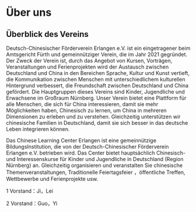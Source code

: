 # Über uns

## Überblick des Vereins

Deutsch-Chinesischer Förderverein Erlangen e.V. ist ein eingetragener beim Amtsgericht Fürth und gemeinnütziger Verein, die im Jahr 2021 gegründet. Der Zweck der Verein ist, durch das Angebot von Kursen, Vorträgen, Veranstaltungen und Ferienprojekten wird der Austausch zwischen Deutschland und China in den Bereichen Sprache, Kultur und Kunst vertieft, die Kommunikation zwischen Menschen mit unterschiedlichem kulturellen Hintergrund verbessert, die Freundschaft zwischen Deutschland und China gefördert. Die Hauptgruppen dieses Vereins sind Kinder, Jugendliche und Erwachsene im Großraum Nürnberg. Unser Verein bietet eine Plattform für alle Menschen, die sich für China interessieren, damit sie mehr Möglichkeiten haben, Chinesisch zu lernen, um China in mehreren Dimensionen zu erleben und zu verstehen. Gleichzeitig unterstützen wir chinesische Familien in Deutschland, damit sie sich besser in das deutsche Leben integrieren können.

Das Chinese Learning Center Erlangen ist eine gemeinnützige BildungsInstitution, die von der Deutsch-Chinesischer Förderverein Erlangen e.V. betrieben wird.  Das Center bietet hauptsächlich Chinesisch- und Interessenskurse für Kinder und Jugendliche in Deutschland (Region Nürnberg) an. Gleichzeitig organisieren und veranstalten Sie chinesische Themenveranstaltungen, Traditionelle Feiertagsfeier ，öffentliche Treffen, Wettbewerbe und Ferienprojekte usw.

1 Vorstand：Ji，Lei

2 Vorstand：Guo，Yi
